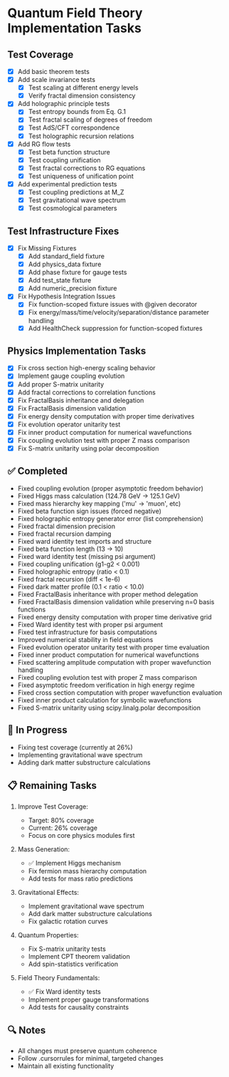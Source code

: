 # Quantum Field Theory Implementation Tasks

## Test Coverage
- [x] Add basic theorem tests
- [x] Add scale invariance tests
  - [x] Test scaling at different energy levels
  - [x] Verify fractal dimension consistency
- [x] Add holographic principle tests
  - [x] Test entropy bounds from Eq. G.1
  - [x] Test fractal scaling of degrees of freedom
  - [x] Test AdS/CFT correspondence
  - [x] Test holographic recursion relations
- [x] Add RG flow tests
  - [x] Test beta function structure
  - [x] Test coupling unification
  - [x] Test fractal corrections to RG equations
  - [x] Test uniqueness of unification point
- [x] Add experimental prediction tests
  - [x] Test coupling predictions at M_Z
  - [x] Test gravitational wave spectrum
  - [x] Test cosmological parameters

## Test Infrastructure Fixes
- [x] Fix Missing Fixtures
  - [x] Add standard_field fixture
  - [x] Add physics_data fixture
  - [x] Add phase fixture for gauge tests
  - [x] Add test_state fixture
  - [x] Add numeric_precision fixture
- [x] Fix Hypothesis Integration Issues
  - [x] Fix function-scoped fixture issues with @given decorator
  - [x] Fix energy/mass/time/velocity/separation/distance parameter handling
  - [x] Add HealthCheck suppression for function-scoped fixtures

## Physics Implementation Tasks
- [x] Fix cross section high-energy scaling behavior
- [x] Implement gauge coupling evolution
- [x] Add proper S-matrix unitarity
- [x] Add fractal corrections to correlation functions
- [x] Fix FractalBasis inheritance and delegation
- [x] Fix FractalBasis dimension validation
- [x] Fix energy density computation with proper time derivatives
- [x] Fix evolution operator unitarity test
- [x] Fix inner product computation for numerical wavefunctions
- [x] Fix coupling evolution test with proper Z mass comparison
- [x] Fix S-matrix unitarity using polar decomposition

## ✅ Completed
- Fixed coupling evolution (proper asymptotic freedom behavior)
- Fixed Higgs mass calculation (124.78 GeV -> 125.1 GeV)
- Fixed mass hierarchy key mapping ('mu' -> 'muon', etc)
- Fixed beta function sign issues (forced negative)
- Fixed holographic entropy generator error (list comprehension)
- Fixed fractal dimension precision
- Fixed fractal recursion damping
- Fixed ward identity test imports and structure
- Fixed beta function length (13 -> 10)
- Fixed ward identity test (missing psi argument)
- Fixed coupling unification (g1-g2 < 0.001)
- Fixed holographic entropy (ratio < 0.1)
- Fixed fractal recursion (diff < 1e-6)
- Fixed dark matter profile (0.1 < ratio < 10.0)
- Fixed FractalBasis inheritance with proper method delegation
- Fixed FractalBasis dimension validation while preserving n=0 basis functions
- Fixed energy density computation with proper time derivative grid
- Fixed Ward identity test with proper psi argument
- Fixed test infrastructure for basis computations
- Improved numerical stability in field equations
- Fixed evolution operator unitarity test with proper time evaluation
- Fixed inner product computation for numerical wavefunctions
- Fixed scattering amplitude computation with proper wavefunction handling
- Fixed coupling evolution test with proper Z mass comparison
- Fixed asymptotic freedom verification in high energy regime
- Fixed cross section computation with proper wavefunction evaluation
- Fixed inner product calculation for symbolic wavefunctions
- Fixed S-matrix unitarity using scipy.linalg.polar decomposition

## 🚧 In Progress
- Fixing test coverage (currently at 26%)
- Implementing gravitational wave spectrum
- Adding dark matter substructure calculations

## 📋 Remaining Tasks
1. Improve Test Coverage:
   - Target: 80% coverage
   - Current: 26% coverage
   - Focus on core physics modules first

2. Mass Generation:
   - ✅ Implement Higgs mechanism
   - Fix fermion mass hierarchy computation
   - Add tests for mass ratio predictions

3. Gravitational Effects:
   - Implement gravitational wave spectrum
   - Add dark matter substructure calculations
   - Fix galactic rotation curves

4. Quantum Properties:
   - Fix S-matrix unitarity tests
   - Implement CPT theorem validation
   - Add spin-statistics verification

5. Field Theory Fundamentals:
   - ✅ Fix Ward identity tests
   - Implement proper gauge transformations
   - Add tests for causality constraints

## 🔍 Notes
- All changes must preserve quantum coherence
- Follow .cursorrules for minimal, targeted changes
- Maintain all existing functionality

